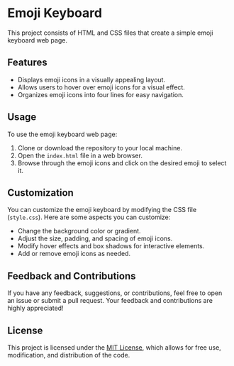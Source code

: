 # Emoji Keyboard
This project consists of HTML and CSS files that create a simple emoji keyboard web page.

## Features

- Displays emoji icons in a visually appealing layout.
- Allows users to hover over emoji icons for a visual effect.
- Organizes emoji icons into four lines for easy navigation.

## Usage

To use the emoji keyboard web page:

1. Clone or download the repository to your local machine.
2. Open the `index.html` file in a web browser.
3. Browse through the emoji icons and click on the desired emoji to select it.

## Customization

You can customize the emoji keyboard by modifying the CSS file (`style.css`). Here are some aspects you can customize:

- Change the background color or gradient.
- Adjust the size, padding, and spacing of emoji icons.
- Modify hover effects and box shadows for interactive elements.
- Add or remove emoji icons as needed.

## Feedback and Contributions

If you have any feedback, suggestions, or contributions, feel free to open an issue or submit a pull request. Your feedback and contributions are highly appreciated!

## License

This project is licensed under the [MIT License](https://github.com/sanjay-munde/Emoji-Keyboard/edit/main/LICENSE), which allows for free use, modification, and distribution of the code.
